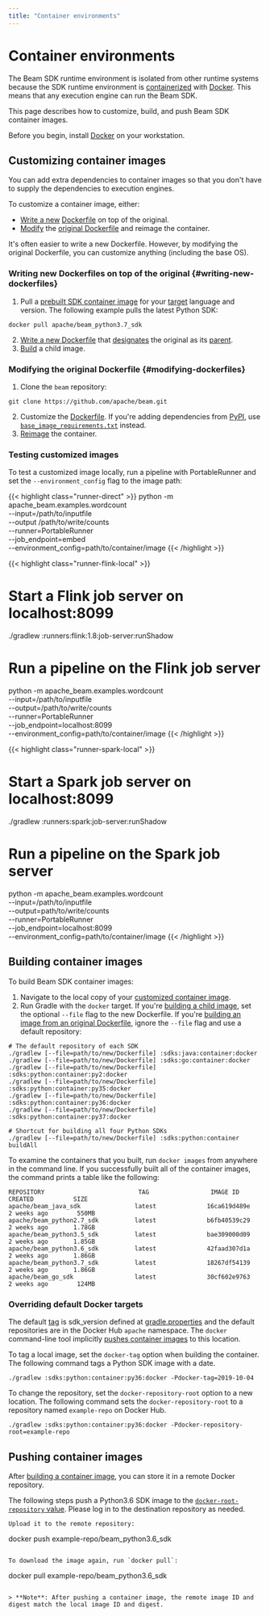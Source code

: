 ```yaml
---
title: "Container environments"
---
```

<!--
Licensed under the Apache License, Version 2.0 (the "License");
you may not use this file except in compliance with the License.
You may obtain a copy of the License at

http://www.apache.org/licenses/LICENSE-2.0

Unless required by applicable law or agreed to in writing, software
distributed under the License is distributed on an "AS IS" BASIS,
WITHOUT WARRANTIES OR CONDITIONS OF ANY KIND, either express or implied.
See the License for the specific language governing permissions and
limitations under the License.
-->

# Container environments

The Beam SDK runtime environment is isolated from other runtime systems because the SDK runtime environment is [containerized](https://s.apache.org/beam-fn-api-container-contract) with [Docker](https://www.docker.com/). This means that any execution engine can run the Beam SDK.

This page describes how to customize, build, and push Beam SDK container images.

Before you begin, install [Docker](https://www.docker.com/) on your workstation.

## Customizing container images

You can add extra dependencies to container images so that you don't have to supply the dependencies to execution engines.

To customize a container image, either:
* [Write a new](#writing-new-dockerfiles) [Dockerfile](https://docs.docker.com/engine/reference/builder/) on top of the original.
* [Modify](#modifying-dockerfiles) the [original Dockerfile](https://github.com/apache/beam/blob/master/sdks/python/container/Dockerfile) and reimage the container.

It's often easier to write a new Dockerfile. However, by modifying the original Dockerfile, you can customize anything (including the base OS).

### Writing new Dockerfiles on top of the original {#writing-new-dockerfiles}

1. Pull a [prebuilt SDK container image](https://hub.docker.com/search?q=apache%2Fbeam&type=image) for your [target](https://docs.docker.com/docker-hub/repos/#searching-for-repositories) language and version. The following example pulls the latest Python SDK:
```
docker pull apache/beam_python3.7_sdk
```
2. [Write a new Dockerfile](https://docs.docker.com/develop/develop-images/dockerfile_best-practices/) that [designates](https://docs.docker.com/engine/reference/builder/#from) the original as its [parent](https://docs.docker.com/glossary/?term=parent%20image).
3. [Build](#building-container-images) a child image.

### Modifying the original Dockerfile {#modifying-dockerfiles}

1. Clone the `beam` repository:
```
git clone https://github.com/apache/beam.git
```
2. Customize the [Dockerfile](https://github.com/apache/beam/blob/master/sdks/python/container/Dockerfile). If you're adding dependencies from [PyPI](https://pypi.org/), use [`base_image_requirements.txt`](https://github.com/apache/beam/blob/master/sdks/python/container/base_image_requirements.txt) instead.
3. [Reimage](#building-container-images) the container.

### Testing customized images

To test a customized image locally, run a pipeline with PortableRunner and set the `--environment_config` flag to the image path:

{{< highlight class="runner-direct" >}}
python -m apache_beam.examples.wordcount \
--input=/path/to/inputfile \
--output /path/to/write/counts \
--runner=PortableRunner \
--job_endpoint=embed \
--environment_config=path/to/container/image
{{< /highlight >}}

{{< highlight class="runner-flink-local" >}}
# Start a Flink job server on localhost:8099
./gradlew :runners:flink:1.8:job-server:runShadow

# Run a pipeline on the Flink job server
python -m apache_beam.examples.wordcount \
--input=/path/to/inputfile \
--output=/path/to/write/counts \
--runner=PortableRunner \
--job_endpoint=localhost:8099 \
--environment_config=path/to/container/image
{{< /highlight >}}

{{< highlight class="runner-spark-local" >}}
# Start a Spark job server on localhost:8099
./gradlew :runners:spark:job-server:runShadow

# Run a pipeline on the Spark job server
python -m apache_beam.examples.wordcount \
--input=/path/to/inputfile \
--output=path/to/write/counts \
--runner=PortableRunner \
--job_endpoint=localhost:8099 \
--environment_config=path/to/container/image
{{< /highlight >}}

## Building container images

To build Beam SDK container images:

1. Navigate to the local copy of your [customized container image](#customizing-container-images).
2. Run Gradle with the `docker` target. If you're [building a child image](#writing-new-dockerfiles), set the optional `--file` flag to the new Dockerfile. If you're [building an image from an original Dockerfile](#modifying-dockerfiles), ignore the `--file` flag and use a default repository:

```
# The default repository of each SDK
./gradlew [--file=path/to/new/Dockerfile] :sdks:java:container:docker
./gradlew [--file=path/to/new/Dockerfile] :sdks:go:container:docker
./gradlew [--file=path/to/new/Dockerfile] :sdks:python:container:py2:docker
./gradlew [--file=path/to/new/Dockerfile] :sdks:python:container:py35:docker
./gradlew [--file=path/to/new/Dockerfile] :sdks:python:container:py36:docker
./gradlew [--file=path/to/new/Dockerfile] :sdks:python:container:py37:docker

# Shortcut for building all four Python SDKs
./gradlew [--file=path/to/new/Dockerfile] :sdks:python:container buildAll
```

To examine the containers that you built, run `docker images` from anywhere in the command line. If you successfully built all of the container images, the command prints a table like the following:
```
REPOSITORY                          TAG                 IMAGE ID            CREATED           SIZE
apache/beam_java_sdk               latest              16ca619d489e        2 weeks ago        550MB
apache/beam_python2.7_sdk          latest              b6fb40539c29        2 weeks ago       1.78GB
apache/beam_python3.5_sdk          latest              bae309000d09        2 weeks ago       1.85GB
apache/beam_python3.6_sdk          latest              42faad307d1a        2 weeks ago       1.86GB
apache/beam_python3.7_sdk          latest              18267df54139        2 weeks ago       1.86GB
apache/beam_go_sdk                 latest              30cf602e9763        2 weeks ago        124MB
```

### Overriding default Docker targets

The default [tag](https://docs.docker.com/engine/reference/commandline/tag/) is sdk_version defined at [gradle.properties](https://github.com/apache/beam/blob/master/gradle.properties) and the default repositories are in the Docker Hub `apache` namespace. 
The `docker` command-line tool implicitly [pushes container images](#pushing-container-images) to this location.

To tag a local image, set the `docker-tag` option when building the container. The following command tags a Python SDK image with a date.
```
./gradlew :sdks:python:container:py36:docker -Pdocker-tag=2019-10-04
```

To change the repository, set the `docker-repository-root` option to a new location. The following command sets the `docker-repository-root` 
to a repository named `example-repo` on Docker Hub.
```
./gradlew :sdks:python:container:py36:docker -Pdocker-repository-root=example-repo
```

## Pushing container images

After [building a container image](#building-container-images), you can store it in a remote Docker repository.

The following steps push a Python3.6 SDK image to the [`docker-root-repository` value](#overriding-default-docker-targets). 
Please log in to the destination repository as needed. 

```
Upload it to the remote repository:
```
docker push example-repo/beam_python3.6_sdk
```

To download the image again, run `docker pull`:
```
docker pull example-repo/beam_python3.6_sdk
```

> **Note**: After pushing a container image, the remote image ID and digest match the local image ID and digest.
